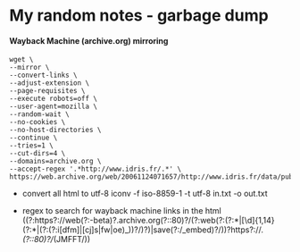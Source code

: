 # My random notes - garbage dump

#### Wayback Machine (archive.org) mirroring
    wget \
    --mirror \
    --convert-links \
    --adjust-extension \
    --page-requisites \
    --execute robots=off \
    --user-agent=mozilla \
    --random-wait \
    --no-cookies \
    --no-host-directories \
    --continue \
    --tries=1 \
    --cut-dirs=4 \
    --domains=archive.org \
    --accept-regex '.*http://www.idris.fr/.*' \
    https://web.archive.org/web/20061124071657/http://www.idris.fr/data/publications/JMFFT/
    
* convert all html to utf-8
    iconv  -f iso-8859-1  -t utf-8  in.txt  -o out.txt
    
* regex to search for wayback machine links in the html
    ((?:https?:\/\/web(?:-beta)?\.archive\.org(?::80)?\/(?:web(?:(?:\*|[\d]{1,14}(?:\*|(?:(?:i[dfm]|[cj]s|fw|oe)_))?\/)?)|save(?:\/_embed)?\/))?https?:\/\/.*(?::80)?\/*(JMFFT\/))
